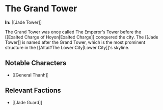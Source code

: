 # The Grand Tower

**In:** [[Jade Tower]]

The Grand Tower was once called The Emperor's Tower before the [[Exalted Charge of Hoyon|Exalted Charge]] conquered the city. The [[Jade Tower]] is named after the Grand Tower, which is the most prominent structure in the [[Altai#The Lower City|Lower City]]'s skyline.
## Notable Characters

- [[General Thanh]]
## Relevant Factions

- [[Jade Guard]]
